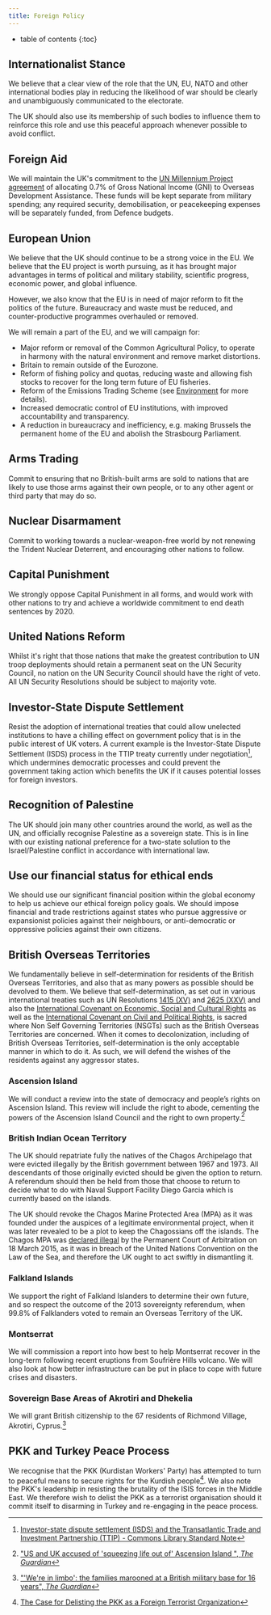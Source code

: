 ```yaml
---
title: Foreign Policy
---
```

* table of contents
{:toc}

## Internationalist Stance

We believe that a clear view of the role that the UN, EU, NATO and other international bodies play in reducing the likelihood of war should be clearly and unambiguously communicated to the electorate. 

The UK should also use its membership of such bodies to influence them to reinforce this role and use this peaceful approach whenever possible to avoid conflict.

## Foreign Aid

We will maintain the UK's commitment to the [UN Millennium Project agreement](http://www.unmillenniumproject.org/press/07.htm) of allocating 0.7% of Gross National Income (GNI) to Overseas Development Assistance. These funds will be kept separate from military spending; any required security, demobilisation, or peacekeeping expenses will be separately funded, from Defence budgets.

## European Union

We believe that the UK should continue to be a strong voice in the EU. We believe that the EU project is worth pursuing, as it has brought major advantages in terms of political and military stability, scientific progress, economic power, and global influence.

However, we also know that the EU is in need of major reform to fit the politics of the future. Bureaucracy and waste must be reduced, and counter-productive programmes overhauled or removed.

We will remain a part of the EU, and we will campaign for:

  * Major reform or removal of the Common Agricultural Policy, to operate in harmony with the natural environment and remove market distortions.
  * Britain to remain outside of the Eurozone. 
  * Reform of fishing policy and quotas, reducing waste and allowing fish stocks to recover for the long term future of EU fisheries.
  * Reform of the Emissions Trading Scheme (see [Environment](environment.html) for more details).
  * Increased democratic control of EU institutions, with improved accountability and transparency.
  * A reduction in bureaucracy and inefficiency, e.g. making Brussels the permanent home of the EU and abolish the Strasbourg Parliament.

## Arms Trading

Commit to ensuring that no British-built arms are sold to nations that are likely to use those arms against their own people, or to any other agent or third party that may do so.

## Nuclear Disarmament

Commit to working towards a nuclear-weapon-free world by not renewing the Trident Nuclear Deterrent, and encouraging other nations to follow.

## Capital Punishment

We strongly oppose Capital Punishment in all forms, and would work with other nations to try and achieve a worldwide commitment to end death sentences by 2020.

## United Nations Reform

Whilst it's right that those nations that make the greatest contribution to UN troop deployments should retain a permanent seat on the UN Security Council, no nation on the UN Security Council should have the right of veto. All UN Security Resolutions should be subject to majority vote.

## Investor-State Dispute Settlement

Resist the adoption of international treaties that could allow unelected institutions to have a chilling effect on government policy that is in the public interest of UK voters. A current example is the Investor-State Dispute Settlement (ISDS) process in the TTIP treaty currently under negotiation[^1], which undermines democratic processes and could prevent the government taking action which benefits the UK if it causes potential losses for foreign investors.

## Recognition of Palestine

The UK should join many other countries around the world, as well as the UN, and officially recognise Palestine as a sovereign state. This is in line with our existing national preference for a two-state solution to the Israel/Palestine conflict in accordance with international law.

## Use our financial status for ethical ends

We should use our significant financial position within the global economy to help us achieve our ethical foreign policy goals. We should impose financial and trade restrictions against states who pursue aggressive or expansionist policies against their neighbours, or anti-democratic or oppressive policies against their own citizens.

## British Overseas Territories

We fundamentally believe in self-determination for residents of the British Overseas Territories, and also that as many powers as possible should be devolved to them. We believe that self-determination, as set out in various international treaties such as UN Resolutions [1415 (XV)](http://www.un.org/en/decolonization/declaration.shtml) and [2625 (XXV)](http://www.un-documents.net/a25r2625.htm) and also the [International Covenant on Economic, Social and Cultural Rights](http://www.ohchr.org/EN/ProfessionalInterest/Pages/CESCR.aspx) as well as the [International Covenant on Civil and Political Rights](http://www.ohchr.org/en/professionalinterest/pages/ccpr.aspx), is sacred where Non Self Governing Territories (NSGTs) such as the British Overseas Territories are concerned. When it comes to decolonization, including of British Overseas Territories, self-determination is the only acceptable manner in which to do it. As such, we will defend the wishes of the residents against any aggressor states.

### Ascension Island

We will conduct a review into the state of democracy and people’s rights on Ascension Island. This review will include the right to abode, cementing the powers of the Ascension Island Council and the right to own property.[^2]

### British Indian Ocean Territory

The UK should repatriate fully the natives of the Chagos Archipelago that were evicted illegally by the British government between 1967 and 1973. All descendants of those originally evicted should be given the option to return. A referendum should then be held from those that choose to return to decide what to do with Naval Support Facility Diego Garcia which is currently based on the islands. 

The UK should revoke the Chagos Marine Protected Area (MPA) as it was founded under the auspices of a legitimate environmental project, when it was later revealed to be a plot to keep the Chagossians off the islands. The Chagos MPA was [declared illegal](http://www.pcacases.com/pcadocs/MU-UK%2020150318%20Award.pdf) by the Permanent Court of Arbitration on 18 March 2015, as it was in breach of the United Nations Convention on the Law of the Sea, and therefore the UK ought to act swiftly in dismantling it.

### Falkland Islands

We support the right of Falkland Islanders to determine their own future, and so respect the outcome of the 2013 sovereignty referendum, when 99.8% of Falklanders voted to remain an Overseas Territory of the UK. 

### Montserrat

We will commission a report into how best to help Montserrat recover in the long-term following recent eruptions from Soufrière Hills volcano. We will also look at how better infrastructure can be put in place to cope with future crises and disasters.

### Sovereign Base Areas of Akrotiri and Dhekelia

We will grant British citizenship to the 67 residents of Richmond Village, Akrotiri, Cyprus.[^3]

## PKK and Turkey Peace Process

We recognise that the PKK (Kurdistan Workers' Party) has attempted to turn to peaceful means to secure rights for the Kurdish people[^4]. We also note the PKK's leadership in resisting the brutality of the ISIS forces in the Middle East. We therefore wish to delist the PKK as a terrorist organisation should it commit itself to disarming in Turkey and re-engaging in the peace process.

[^1]: [Investor-state dispute settlement (ISDS) and the Transatlantic Trade and Investment Partnership (TTIP) - Commons Library Standard Note](http://www.parliament.uk/business/publications/research/briefing-papers/SN06777/investorstate-dispute-settlement-isds-and-the-transatlantic-trade-and-investment-partnership-ttip)
[^2]: ["US and UK accused of 'squeezing life out of' Ascension Island
", *The Guardian*](http://www.theguardian.com/uk-news/2013/sep/11/ascension-island-population-cut-uk-government)
[^3]: ["'We're in limbo': the families marooned at a British military base for 16 years", *The Guardian*](http://www.theguardian.com/world/2014/oct/21/refugee-families-marooned-raf-base-cyprus)
[^4]: [The Case for Delisting the PKK as a Foreign Terrorist Organization](https://www.lawfareblog.com/case-delisting-pkk-foreign-terrorist-organization)
